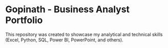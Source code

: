 # Gopinath - Business Analyst Portfolio
This repository was created to showcase my analytical and technical skills (Excel, Python, SQL, Power BI, PowerPoint, and others).
